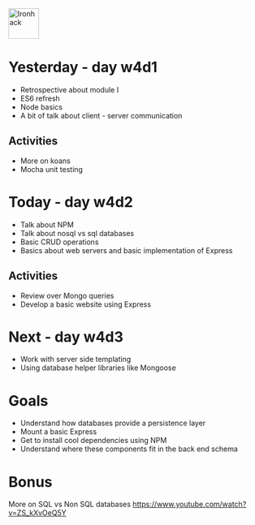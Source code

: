<img src="https://raw.githubusercontent.com/webmad1019-1/w1d3-advanced-selectors-positioning-full-layout/master/img/ironhack.svg?sanitize=true" alt="Ironhack" width="60"/>

# Yesterday - day w4d1

- Retrospective about module I
- ES6 refresh
- Node basics
- A bit of talk about client - server communication

## Activities

- More on koans
- Mocha unit testing

# Today - day w4d2

- Talk about NPM
- Talk about nosql vs sql databases
- Basic CRUD operations
- Basics about web servers and basic implementation of Express

## Activities

- Review over Mongo queries
- Develop a basic website using Express

# Next - day w4d3

- Work with server side templating
- Using database helper libraries like Mongoose

# Goals

- Understand how databases provide a persistence layer
- Mount a basic Express
- Get to install cool dependencies using NPM
- Understand where these components fit in the back end schema

# Bonus

More on SQL vs Non SQL databases
https://www.youtube.com/watch?v=ZS_kXvOeQ5Y
